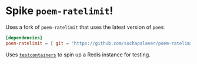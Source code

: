 # Spike `poem-ratelimit`!

Uses a fork of `poem-ratelimit` that uses the latest version of `poem`:

```toml
[dependencies]
poem-ratelimit = { git = "https://github.com/suchapalaver/poem-ratelimit.git" }
```

Uses [`testcontainers`](https://github.com/testcontainers/testcontainers-rs)
to spin up a Redis instance for testing.
